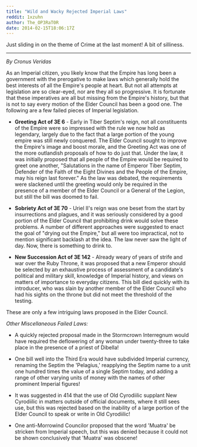```yaml
---
title: "Wild and Wacky Rejected Imperial Laws"
reddit: 1xzuhn
author: The_OP3RaT0R
date: 2014-02-15T18:06:17Z
---
```


Just sliding in on the theme of Crime at the last moment! A bit of silliness.

____

*By Cronus Veridas*

As an Imperial citizen, you likely know that the Empire has long been a government with the prerogative to make laws which generally hold the best interests of all the Empire's people at heart. But not all attempts at legislation are so clear-eyed, nor are they all so progressive. It is fortunate that these imperatives are all but missing from the Empire's history, but that is not to say every motion of the Elder Council has been a good one. The following are a few failed pieces of Imperial legislation.

* **Greeting Act of 3E 6** - Early in Tiber Septim's reign, not all constituents of the Empire were so impressed with the rule we now hold as legendary, largely due to the fact that a large portion of the young empire was still newly conquered. The Elder Council sought to improve the Empire's image and boost morale, and the Greeting Act was one of the more outlandish proposals of how to do just that. Under the law, it was initially proposed that all people of the Empire would be required to greet one another, "Salutations in the name of Emperor Tiber Septim, Defender of the Faith of the Eight Divines and the People of the Empire, may his reign last forever." As the law was debated, the requirements were slackened until the greeting would only be required in the presence of a member of the Elder Council or a General of the Legion, but still the bill was doomed to fail.

* **Sobriety Act of 3E 70** - Uriel II's reign was one beset from the start by insurrections and plagues, and it was seriously considered by a good portion of the Elder Council that prohibiting drink would solve these problems. A number of different approaches were suggested to enact the goal of "drying out the Empire," but all were too impractical, not to mention significant backlash at the idea. The law never saw the light of day. Now, there is something to drink to.

* **New Succession Act of 3E 142** - Already weary of years of strife and war over the Ruby Throne, it was proposed that a new Emperor should be selected by an exhaustive process of assessment of a candidate's political and military skill, knowledge of Imperial history, and views on matters of importance to everyday citizens. This bill died quickly with its introducer, who was slain by another member of the Elder Council who had his sights on the throne but did not meet the threshold of the testing.

These are only a few intriguing laws proposed in the Elder Council.

*Other Miscellaneous Failed Laws:*

* A quickly rejected proposal made in the Stormcrown Interregnum would have required the deflowering of any woman under twenty-three to take place in the presence of a priest of Dibella!

* One bill well into the Third Era would have subdivided Imperial currency, renaming the Septim the 'Pelagius,' reapplying the Septim name to a unit one hundred times the value of a single Septim today, and adding a range of other varying units of money with the names of other prominent Imperial figures!

* It was suggested in 414 that the use of Old Cyrodiilic supplant New Cyrodiilic in matters outside of official documents, where it still sees use, but this was rejected based on the inability of a large portion of the Elder Council to speak or write in Old Cyrodiilic!

* One anti-Morrowind Councilor proposed that the word 'Muatra' be stricken from Imperial speech, but this was denied because it could not be shown conclusively that 'Muatra' was obscene!
